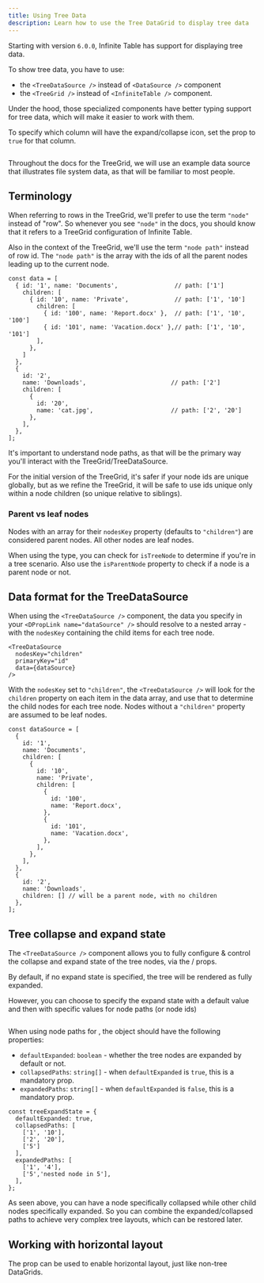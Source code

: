 ```yaml
---
title: Using Tree Data
description: Learn how to use the Tree DataGrid to display tree data
---
```



Starting with version `6.0.0`, Infinite Table has support for displaying tree data.

<Note>

To show tree data, you have to use:
 - the `<TreeDataSource />` instead of `<DataSource />` component 
 - the `<TreeGrid />` instead of `<InfiniteTable />` component.

Under the hood, those specialized components have better typing support for tree data, which will make it easier to work with them.
</Note>

<Note>

To specify which column will have the expand/collapse icon, set the <PropLink name="columns.renderTreeIcon" /> prop to `true` for that column.

</Note>


<Sandpack title="Basic TreeGrid example" size="lg">

```tsx file="basic-tree-grid-example.page.tsx"
```

</Sandpack>

Throughout the docs for the TreeGrid, we will use an example data source that illustrates file system data, as that will be familiar to most people.

## Terminology


When referring to rows in the TreeGrid, we'll prefer to use the term `"node"` instead of "row". So whenever you see `"node"` in the docs, you should know that it refers to a TreeGrid configuration of Infinite Table.

Also in the context of the TreeGrid, we'll use the term `"node path"` instead of row id. The `"node path"` is the array with the ids of all the parent nodes leading up to the current node.

```tsx {2} title="Node path vs row id"
const data = [
  { id: '1', name: 'Documents',                // path: ['1']
    children: [
      { id: '10', name: 'Private',             // path: ['1', '10']
        children: [
          { id: '100', name: 'Report.docx' },  // path: ['1', '10', '100'] 
          { id: '101', name: 'Vacation.docx' },// path: ['1', '10', '101']
        ],
      },
    ]
  },
  {
    id: '2',
    name: 'Downloads',                        // path: ['2']
    children: [
      {
        id: '20',
        name: 'cat.jpg',                      // path: ['2', '20']
      },
    ],
  },
];
```
It's important to understand node paths, as that will be the primary way you'll interact with the TreeGrid/TreeDataSource.

<Note>

For the initial version of the TreeGrid, it's safer if your node ids are unique globally, but as we refine the TreeGrid, it will be safe to use ids unique only within a node children (so unique relative to siblings).

</Note>

### Parent vs leaf nodes

Nodes with an array for their `nodesKey` property (defaults to `"children"`) are considered parent nodes. All other nodes are leaf nodes.

When using the <TypeLink name="InfiniteTableRowInfo" /> type, you can check for `isTreeNode` to determine if you're in a tree scenario. Also use the `isParentNode` property to check if a node is a parent node or not.

## Data format for the TreeDataSource

When using the `<TreeDataSource />` component, the data you specify in your `<DPropLink name="dataSource" />` should resolve to a nested array - with the `nodesKey` containing the child items for each tree node.

```tsx {2} title="Using the nodesKey prop to specify where the node children are"
<TreeDataSource
  nodesKey="children"
  primaryKey="id"
  data={dataSource}
/>
```

With the `nodesKey` set to `"children"`, the `<TreeDataSource />` will look for the `children` property on each item in the data array, and use that to determine the child nodes for each tree node. Nodes without a `"children"` property are assumed to be leaf nodes.

```tsx {2} title="Nested data structure for the TreeDataSource component"
const dataSource = [
  {
    id: '1',
    name: 'Documents',
    children: [
      {
        id: '10',
        name: 'Private',
        children: [
          {
            id: '100',
            name: 'Report.docx',
          },
          {
            id: '101',
            name: 'Vacation.docx',
          },
        ],
      },
    ],
  },
  {
    id: '2',
    name: 'Downloads',
    children: [] // will be a parent node, with no children
  },
];
```


## Tree collapse and expand state

The `<TreeDataSource />` component allows you to fully configure & control the collapse and expand state of the tree nodes, via the <DPropLink name="treeExpandState" />/<DPropLink name="defaultTreeExpandState" /> props.

By default, if no expand state is specified, the tree will be rendered as fully expanded.

However, you can choose to specify the expand state with a default value and then with specific values for node paths (or node ids)

<Sandpack title="Using controlled tree expand state" size="large">

```ts file="$DOCS/reference/datasource-props/tree-controlled-expandstate-example.page.tsx"
```

</Sandpack>


When using node paths for <DPropLink name="treeExpandState" />, the object should have the following properties:

- `defaultExpanded`: `boolean` - whether the tree nodes are expanded by default or not.
- `collapsedPaths`: `string[]` - when `defaultExpanded` is `true`, this is a mandatory prop.
- `expandedPaths`: `string[]` - when `defaultExpanded` is `false`, this is a mandatory prop.

```tsx title="Example of treeExpandState with node paths"
const treeExpandState = {
  defaultExpanded: true,
  collapsedPaths: [
    ['1', '10'],
    ['2', '20'],
    ['5']
  ],
  expandedPaths: [
    ['1', '4'],
    ['5','nested node in 5'],
  ],
};
```

<Note>

As seen above, you can have a node specifically collapsed while other child nodes specifically expanded.
So you can combine the expanded/collapsed paths to achieve very complex tree layouts, which can be restored later.

</Note>

## Working with horizontal layout

The <PropLink name="wrapRowsHorizontally" /> prop can be used to enable horizontal layout, just like non-tree DataGrids.

<Sandpack title="TreeGrid with horizontal layout" >

```tsx file="tree-grid-horizontal-layout-example.page.tsx"
```

</Sandpack>
